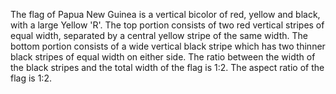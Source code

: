The flag of Papua New Guinea is a vertical bicolor of red, yellow and black, with a large Yellow 'R'. The top portion consists of two red vertical stripes of equal width, separated by a central yellow stripe of the same width. The bottom portion consists of a wide vertical black stripe which has two thinner black stripes of equal width on either side. The ratio between the width of the black stripes and the total width of the flag is 1:2. The aspect ratio of the flag is 1:2.